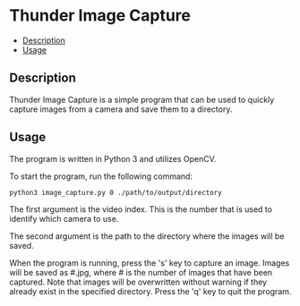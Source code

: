 # Thunder Image Capture

* [Description](#description)
* [Usage](#usage)

## Description

Thunder Image Capture is a simple program that can be used to quickly capture images from a camera and save them to a directory.

## Usage

The program is written in Python 3 and utilizes OpenCV.

To start the program, run the following command:

```bash
python3 image_capture.py 0 ./path/to/output/directory
```
The first argument is the video index. This is the number that is used to identify which camera to use.

The second argument is the path to the directory where the images will be saved.

When the program is running, press the 's' key to capture an image. Images will be saved as #.jpg, where # is the number of images that have been captured. Note that images will be overwritten without warning if they already exist in the specified directory. Press the 'q' key to quit the program.
